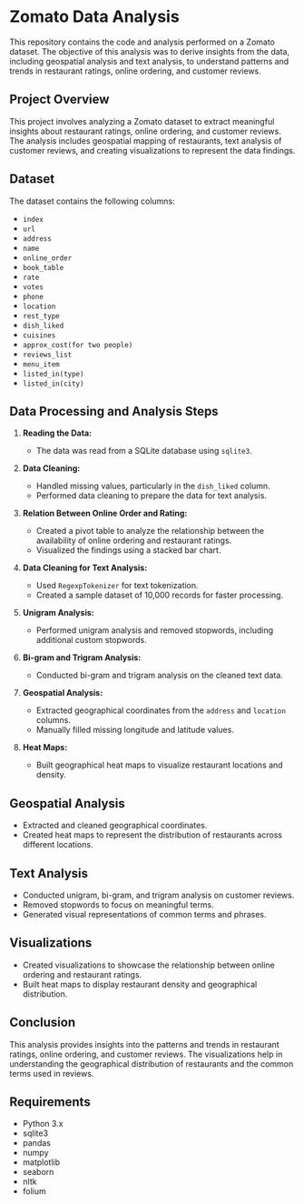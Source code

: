 # Zomato Data Analysis

This repository contains the code and analysis performed on a Zomato dataset. The objective of this analysis was to derive insights from the data, including geospatial analysis and text analysis, to understand patterns and trends in restaurant ratings, online ordering, and customer reviews.


## Project Overview

This project involves analyzing a Zomato dataset to extract meaningful insights about restaurant ratings, online ordering, and customer reviews. The analysis includes geospatial mapping of restaurants, text analysis of customer reviews, and creating visualizations to represent the data findings.

## Dataset

The dataset contains the following columns:

- `index`
- `url`
- `address`
- `name`
- `online_order`
- `book_table`
- `rate`
- `votes`
- `phone`
- `location`
- `rest_type`
- `dish_liked`
- `cuisines`
- `approx_cost(for two people)`
- `reviews_list`
- `menu_item`
- `listed_in(type)`
- `listed_in(city)`

## Data Processing and Analysis Steps

1. **Reading the Data:**
   - The data was read from a SQLite database using `sqlite3`.

2. **Data Cleaning:**
   - Handled missing values, particularly in the `dish_liked` column.
   - Performed data cleaning to prepare the data for text analysis.

3. **Relation Between Online Order and Rating:**
   - Created a pivot table to analyze the relationship between the availability of online ordering and restaurant ratings.
   - Visualized the findings using a stacked bar chart.

4. **Data Cleaning for Text Analysis:**
   - Used `RegexpTokenizer` for text tokenization.
   - Created a sample dataset of 10,000 records for faster processing.

5. **Unigram Analysis:**
   - Performed unigram analysis and removed stopwords, including additional custom stopwords.

6. **Bi-gram and Trigram Analysis:**
   - Conducted bi-gram and trigram analysis on the cleaned text data.

7. **Geospatial Analysis:**
   - Extracted geographical coordinates from the `address` and `location` columns.
   - Manually filled missing longitude and latitude values.

8. **Heat Maps:**
   - Built geographical heat maps to visualize restaurant locations and density.

## Geospatial Analysis

- Extracted and cleaned geographical coordinates.
- Created heat maps to represent the distribution of restaurants across different locations.

## Text Analysis

- Conducted unigram, bi-gram, and trigram analysis on customer reviews.
- Removed stopwords to focus on meaningful terms.
- Generated visual representations of common terms and phrases.

## Visualizations

- Created visualizations to showcase the relationship between online ordering and restaurant ratings.
- Built heat maps to display restaurant density and geographical distribution.

## Conclusion

This analysis provides insights into the patterns and trends in restaurant ratings, online ordering, and customer reviews. The visualizations help in understanding the geographical distribution of restaurants and the common terms used in reviews.

## Requirements

- Python 3.x
- sqlite3
- pandas
- numpy
- matplotlib
- seaborn
- nltk
- folium


